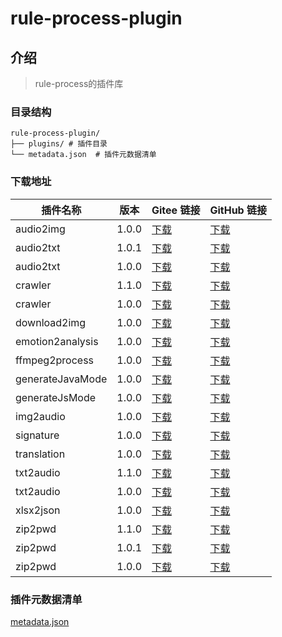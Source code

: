 # rule-process-plugin

## 介绍
> rule-process的插件库

### 目录结构
```
rule-process-plugin/
├── plugins/ # 插件目录
└── metadata.json  # 插件元数据清单
```
### 下载地址
<!-- PLUGIN_LIST_START -->
| 插件名称 | 版本 | Gitee 链接 | GitHub 链接 |
|----------|------|------------|-------------|
| audio2img | 1.0.0 | [下载](https://gitee.com/Geoffwo/rule-process-plugin/raw/master/plugins/audio2img/1.0.0.js) | [下载](https://raw.githubusercontent.com/Geoffwo/rule-process-plugin/master/plugins/audio2img/1.0.0.js) |
| audio2txt | 1.0.1 | [下载](https://gitee.com/Geoffwo/rule-process-plugin/raw/master/plugins/audio2txt/1.0.1.js) | [下载](https://raw.githubusercontent.com/Geoffwo/rule-process-plugin/master/plugins/audio2txt/1.0.1.js) |
| audio2txt | 1.0.0 | [下载](https://gitee.com/Geoffwo/rule-process-plugin/raw/master/plugins/audio2txt/1.0.0.js) | [下载](https://raw.githubusercontent.com/Geoffwo/rule-process-plugin/master/plugins/audio2txt/1.0.0.js) |
| crawler | 1.1.0 | [下载](https://gitee.com/Geoffwo/rule-process-plugin/raw/master/plugins/crawler/1.1.0.js) | [下载](https://raw.githubusercontent.com/Geoffwo/rule-process-plugin/master/plugins/crawler/1.1.0.js) |
| crawler | 1.0.0 | [下载](https://gitee.com/Geoffwo/rule-process-plugin/raw/master/plugins/crawler/1.0.0.js) | [下载](https://raw.githubusercontent.com/Geoffwo/rule-process-plugin/master/plugins/crawler/1.0.0.js) |
| download2img | 1.0.0 | [下载](https://gitee.com/Geoffwo/rule-process-plugin/raw/master/plugins/download2img/1.0.0.js) | [下载](https://raw.githubusercontent.com/Geoffwo/rule-process-plugin/master/plugins/download2img/1.0.0.js) |
| emotion2analysis | 1.0.0 | [下载](https://gitee.com/Geoffwo/rule-process-plugin/raw/master/plugins/emotion2analysis/1.0.0.js) | [下载](https://raw.githubusercontent.com/Geoffwo/rule-process-plugin/master/plugins/emotion2analysis/1.0.0.js) |
| ffmpeg2process | 1.0.0 | [下载](https://gitee.com/Geoffwo/rule-process-plugin/raw/master/plugins/ffmpeg2process/1.0.0.js) | [下载](https://raw.githubusercontent.com/Geoffwo/rule-process-plugin/master/plugins/ffmpeg2process/1.0.0.js) |
| generateJavaMode | 1.0.0 | [下载](https://gitee.com/Geoffwo/rule-process-plugin/raw/master/plugins/generateJavaMode/1.0.0.js) | [下载](https://raw.githubusercontent.com/Geoffwo/rule-process-plugin/master/plugins/generateJavaMode/1.0.0.js) |
| generateJsMode | 1.0.0 | [下载](https://gitee.com/Geoffwo/rule-process-plugin/raw/master/plugins/generateJsMode/1.0.0.js) | [下载](https://raw.githubusercontent.com/Geoffwo/rule-process-plugin/master/plugins/generateJsMode/1.0.0.js) |
| img2audio | 1.0.0 | [下载](https://gitee.com/Geoffwo/rule-process-plugin/raw/master/plugins/img2audio/1.0.0.js) | [下载](https://raw.githubusercontent.com/Geoffwo/rule-process-plugin/master/plugins/img2audio/1.0.0.js) |
| signature | 1.0.0 | [下载](https://gitee.com/Geoffwo/rule-process-plugin/raw/master/plugins/signature/1.0.0.js) | [下载](https://raw.githubusercontent.com/Geoffwo/rule-process-plugin/master/plugins/signature/1.0.0.js) |
| translation | 1.0.0 | [下载](https://gitee.com/Geoffwo/rule-process-plugin/raw/master/plugins/translation/1.0.0.js) | [下载](https://raw.githubusercontent.com/Geoffwo/rule-process-plugin/master/plugins/translation/1.0.0.js) |
| txt2audio | 1.1.0 | [下载](https://gitee.com/Geoffwo/rule-process-plugin/raw/master/plugins/txt2audio/1.1.0.js) | [下载](https://raw.githubusercontent.com/Geoffwo/rule-process-plugin/master/plugins/txt2audio/1.1.0.js) |
| txt2audio | 1.0.0 | [下载](https://gitee.com/Geoffwo/rule-process-plugin/raw/master/plugins/txt2audio/1.0.0.js) | [下载](https://raw.githubusercontent.com/Geoffwo/rule-process-plugin/master/plugins/txt2audio/1.0.0.js) |
| xlsx2json | 1.0.0 | [下载](https://gitee.com/Geoffwo/rule-process-plugin/raw/master/plugins/xlsx2json/1.0.0.js) | [下载](https://raw.githubusercontent.com/Geoffwo/rule-process-plugin/master/plugins/xlsx2json/1.0.0.js) |
| zip2pwd | 1.1.0 | [下载](https://gitee.com/Geoffwo/rule-process-plugin/raw/master/plugins/zip2pwd/1.1.0.js) | [下载](https://raw.githubusercontent.com/Geoffwo/rule-process-plugin/master/plugins/zip2pwd/1.1.0.js) |
| zip2pwd | 1.0.1 | [下载](https://gitee.com/Geoffwo/rule-process-plugin/raw/master/plugins/zip2pwd/1.0.1.js) | [下载](https://raw.githubusercontent.com/Geoffwo/rule-process-plugin/master/plugins/zip2pwd/1.0.1.js) |
| zip2pwd | 1.0.0 | [下载](https://gitee.com/Geoffwo/rule-process-plugin/raw/master/plugins/zip2pwd/1.0.0.js) | [下载](https://raw.githubusercontent.com/Geoffwo/rule-process-plugin/master/plugins/zip2pwd/1.0.0.js) |

<!-- PLUGIN_LIST_END -->

### 插件元数据清单
[metadata.json](metadata.json)